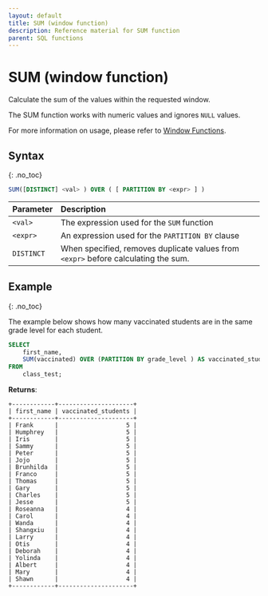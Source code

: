 ```yaml
---
layout: default
title: SUM (window function)
description: Reference material for SUM function
parent: SQL functions
---
```


# SUM (window function)

Calculate the sum of the values within the requested window.

The SUM function works with numeric values and ignores `NULL` values.

For more information on usage, please refer to [Window Functions](./window-functions.md).

## Syntax
{: .no_toc}

```sql
SUM([DISTINCT] <val> ) OVER ( [ PARTITION BY <expr> ] )
```

| Parameter | Description                                      |
| :--------- | :------------------------------------------------ |
| `<val>`   | The expression used for the `SUM` function       |
| `<expr>`  | An expression used for the `PARTITION BY` clause |
| `DISTINCT` | When specified, removes duplicate values from `<expr>` before calculating the sum. |

## Example
{: .no_toc}

The example below shows how many vaccinated students are in the same grade level for each student.

```sql
SELECT
	first_name,
	SUM(vaccinated) OVER (PARTITION BY grade_level ) AS vaccinated_students
FROM
	class_test;
```

**Returns**:

```
+------------+---------------------+
| first_name | vaccinated_students |
+------------+---------------------+
| Frank      |                   5 |
| Humphrey   |                   5 |
| Iris       |                   5 |
| Sammy      |                   5 |
| Peter      |                   5 |
| Jojo       |                   5 |
| Brunhilda  |                   5 |
| Franco     |                   5 |
| Thomas     |                   5 |
| Gary       |                   5 |
| Charles    |                   5 |
| Jesse      |                   5 |
| Roseanna   |                   4 |
| Carol      |                   4 |
| Wanda      |                   4 |
| Shangxiu   |                   4 |
| Larry      |                   4 |
| Otis       |                   4 |
| Deborah    |                   4 |
| Yolinda    |                   4 |
| Albert     |                   4 |
| Mary       |                   4 |
| Shawn      |                   4 |
+------------+---------------------+
```
